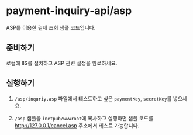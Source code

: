# payment-inquiry-api/asp

ASP를 이용한 결제 조회 샘플 코드입니다.

## 준비하기

로컬에 IIS를 설치하고 ASP 관련 설정을 완료하세요.

## 실행하기

1. `/asp/inquriy.asp` 파일에서 테스트하고 싶은 `paymentKey`, `secretKey`를 넣으세요.

2. `/asp` 샘플을 `inetpub/wwwroot`에 복사하고 실행하면 샘플 코드를 http://127.0.0.1/cancel.asp 주소에서 테스트 가능합니다.
